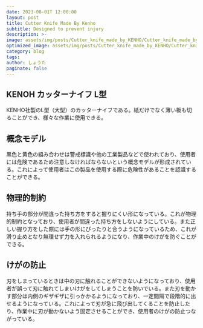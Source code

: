 ```yaml
---
date: 2023-08-01T 12:00:00
layout: post
title: Cutter Knife Made By Kenho
subtitle: Designed to prevent injury
description: >-
image: assets/img/posts/Cutter_knife_made_by_KENHO/Cutter_knife_made_by_KENHO.jpg
optimized_image: assets/img/posts/Cutter_knife_made_by_KENHO/Cutter_knife_made_by_KENHO_resized_thumbnail.jpg
category: blog
tags: 
author: しょうた
paginate: false
---
```


## KENOH カッターナイフ L型

KENHO社製のL型（大型）のカッターナイフである。紙だけでなく薄い板も切ることができ、様々な作業に使用できる。

## 概念モデル

黒色と黄色の組み合わせは警戒標識や他の工業製品などで使われており、使用者には危険であるため注意しなければならないという概念モデルが形成されている。これによって使用者はこの製品を使用する際に危険性があることを認識することができる。

## 物理的制約

持ち手の部分が間違った持ち方をすると握りにくい形になっている。これが物理的制約となっており、使用者が間違った持ち方をしないようにしている。また正しい握り方をした際には手の形にぴったりと合うようになっているため、これが滑り止めとなり無理せず力を入れられるようになり、作業中のけがを防ぐことができる。

## けがの防止

刃をしまっているときは中の刃に触れることができないようになっており、使用者が誤って刃に触れてしまいけがをしてしまうことを防いでいる。また刃を動かす部分は内側のギザギザに引っかかるようになっており、一定間隔で段階的に出せるようになっている。これによって刃が急に飛び出してくることを防止したり、作業中に刃が動かないよう固定させることができ、使用者のけがの防止つながっている。